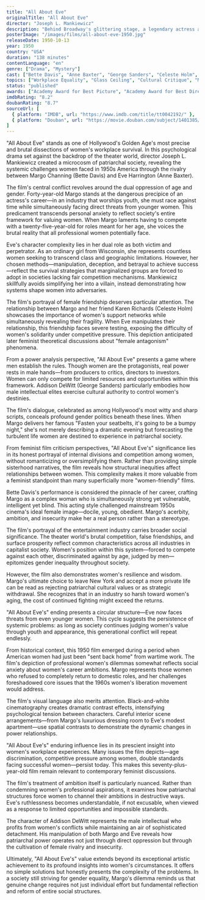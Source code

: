 ```yaml
---
title: "All About Eve"
originalTitle: "All About Eve"
director: "Joseph L. Mankiewicz"
description: "Behind Broadway's glittering stage, a legendary actress and an ambitious young woman engage in a complex battle over age, power, and women's survival space. This classic black-and-white film explores workplace gender dynamics and generational conflict in patriarchal society through sharp dialogue and profound character development."
posterImage: "/images/films/all-about-eve-1950.jpg"
releaseDate: 1950-10-13
year: 1950
country: "USA"
duration: "138 minutes"
contentLanguage: "en"
genre: ["Drama", "Mystery"]
cast: ["Bette Davis", "Anne Baxter", "George Sanders", "Celeste Holm", "Gary Merrill", "Hugh Marlowe"]
topics: ["Workplace Equality", "Glass Ceiling", "Cultural Critique", "Media Representation Critique", "Patriarchy Critique", "Historical Context"]
status: "published"
awards: ["Academy Award for Best Picture", "Academy Award for Best Director", "Academy Award for Best Adapted Screenplay", "Academy Award for Best Supporting Actor (George Sanders)", "Academy Award for Best Costume Design", "Academy Award for Best Sound Recording", "Most Oscar-nominated film in history (14 nominations)"]
imdbRating: "8.2"
doubanRating: "8.7"
sourceUrl: [
  { platform: "IMDB", url: "https://www.imdb.com/title/tt0042192/" },
  { platform: "Douban", url: "https://movie.douban.com/subject/1401385/" }
]
---
```


"All About Eve" stands as one of Hollywood's Golden Age's most precise and brutal dissections of women's workplace survival. In this psychological drama set against the backdrop of the theater world, director Joseph L. Mankiewicz created a microcosm of patriarchal society, revealing the systemic challenges women faced in 1950s America through the rivalry between Margo Channing (Bette Davis) and Eve Harrington (Anne Baxter).

The film's central conflict revolves around the dual oppression of age and gender. Forty-year-old Margo stands at the dangerous precipice of an actress's career—in an industry that worships youth, she must race against time while simultaneously facing direct threats from younger women. This predicament transcends personal anxiety to reflect society's entire framework for valuing women. When Margo laments having to compete with a twenty-five-year-old for roles meant for her age, she voices the brutal reality that all professional women potentially face.

Eve's character complexity lies in her dual role as both victim and perpetrator. As an ordinary girl from Wisconsin, she represents countless women seeking to transcend class and geographic limitations. However, her chosen methods—manipulation, deception, and betrayal to achieve success—reflect the survival strategies that marginalized groups are forced to adopt in societies lacking fair competition mechanisms. Mankiewicz skillfully avoids simplifying her into a villain, instead demonstrating how systems shape women into adversaries.

The film's portrayal of female friendship deserves particular attention. The relationship between Margo and her friend Karen Richards (Celeste Holm) showcases the importance of women's support networks while simultaneously revealing their fragility. When Eve manipulates their relationship, this friendship faces severe testing, exposing the difficulty of women's solidarity under competitive pressure. This depiction anticipated later feminist theoretical discussions about "female antagonism" phenomena.

From a power analysis perspective, "All About Eve" presents a game where men establish the rules. Though women are the protagonists, real power rests in male hands—from producers to critics, directors to investors. Women can only compete for limited resources and opportunities within this framework. Addison DeWitt (George Sanders) particularly embodies how male intellectual elites exercise cultural authority to control women's destinies.

The film's dialogue, celebrated as among Hollywood's most witty and sharp scripts, conceals profound gender politics beneath these lines. When Margo delivers her famous "Fasten your seatbelts, it's going to be a bumpy night," she's not merely describing a dramatic evening but forecasting the turbulent life women are destined to experience in patriarchal society.

From feminist film criticism perspectives, "All About Eve's" significance lies in its honest portrayal of internal divisions and competition among women, without romanticizing or oversimplifying them. Rather than providing simple sisterhood narratives, the film reveals how structural inequities affect relationships between women. This complexity makes it more valuable from a feminist standpoint than many superficially more "women-friendly" films.

Bette Davis's performance is considered the pinnacle of her career, crafting Margo as a complex woman who is simultaneously strong yet vulnerable, intelligent yet blind. This acting style challenged mainstream 1950s cinema's ideal female image—docile, young, obedient. Margo's acerbity, ambition, and insecurity make her a real person rather than a stereotype.

The film's portrayal of the entertainment industry carries broader social significance. The theater world's brutal competition, false friendships, and surface prosperity reflect common characteristics across all industries in capitalist society. Women's position within this system—forced to compete against each other, discriminated against by age, judged by men—epitomizes gender inequality throughout society.

However, the film also demonstrates women's resilience and wisdom. Margo's ultimate choice to leave New York and accept a more private life can be read as rejecting patriarchal cultural values or as strategic withdrawal. She recognizes that in an industry so harsh toward women's aging, the cost of continued fighting might exceed the returns.

"All About Eve's" ending presents a circular structure—Eve now faces threats from even younger women. This cycle suggests the persistence of systemic problems: as long as society continues judging women's value through youth and appearance, this generational conflict will repeat endlessly.

From historical context, this 1950 film emerged during a period when American women had just been "sent back home" from wartime work. The film's depiction of professional women's dilemmas somewhat reflects social anxiety about women's career ambitions. Margo represents those women who refused to completely return to domestic roles, and her challenges foreshadowed core issues that the 1960s women's liberation movement would address.

The film's visual language also merits attention. Black-and-white cinematography creates dramatic contrast effects, intensifying psychological tension between characters. Careful interior scene arrangements—from Margo's luxurious dressing room to Eve's modest apartment—use spatial contrasts to demonstrate the dynamic changes in power relationships.

"All About Eve's" enduring influence lies in its prescient insight into women's workplace experiences. Many issues the film depicts—age discrimination, competitive pressure among women, double standards facing successful women—persist today. This makes this seventy-plus-year-old film remain relevant to contemporary feminist discussions.

The film's treatment of ambition itself is particularly nuanced. Rather than condemning women's professional aspirations, it examines how patriarchal structures force women to channel their ambitions in destructive ways. Eve's ruthlessness becomes understandable, if not excusable, when viewed as a response to limited opportunities and impossible standards.

The character of Addison DeWitt represents the male intellectual who profits from women's conflicts while maintaining an air of sophisticated detachment. His manipulation of both Margo and Eve reveals how patriarchal power operates not just through direct oppression but through the cultivation of female rivalry and insecurity.

Ultimately, "All About Eve's" value extends beyond its exceptional artistic achievement to its profound insights into women's circumstances. It offers no simple solutions but honestly presents the complexity of the problems. In a society still striving for gender equality, Margo's dilemma reminds us that genuine change requires not just individual effort but fundamental reflection and reform of entire social structures.